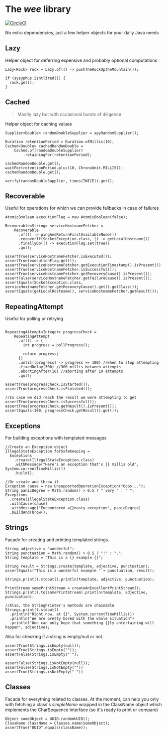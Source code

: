 # The _wee_ library
[![CircleCI](https://circleci.com/gh/cristi-d/wee-lib.svg?style=svg)](https://circleci.com/gh/cristi-d/wee-lib)

No extra dependencies, just a few helper objects for your daily Java needs

## Lazy
Helper object for deferring expensive and probably optional computations

```
Lazy<Rock> rock = Lazy.of(() -> pushTheRockUpTheMountain());

if (sysyphus.isntTired()) {
  rock.get();
}
```

## Cached
> Mostly lazy but with occasional bursts of diligence

Helper object for caching values

```
Supplier<Double> randomDoubleSupplier = spyRandomSupplier();

Duration retentionPeriod = Duration.ofMillis(10);
Cached<Double> cachedRandomDouble =
    Cached.of(randomDoubleSupplier)
        .retainingFor(retentionPeriod);

cachedRandomDouble.get();
waitFor(retentionPeriod.plus(10, ChronoUnit.MILLIS));
cachedRandomDouble.get();

verify(randomDoubleSupplier, times(TWICE)).get();
```

## Recoverable
Useful for operations for which we can provide fallbacks in case of failures

```
AtomicBoolean executionFlag = new AtomicBoolean(false);

Recoverable<String> serviceHostnameFetcher =  
    Recoverable
      .of(() -> pingAndReturnFirstAvailableNode())
      .recoverIf(SocketException.class, () -> getLocalHostname())
      .finallyDo(() -> executionFlag.set(true))
      .go();

assertTrue(serviceHostnameFetcher.isExecuted());
assertTrue(executionFlag.get());
assertTrue(serviceHostnameFetcher.getExecutionTimestamp().isPresent());
assertTrue(serviceHostnameFetcher.isSuccessful());
assertTrue(serviceHostnameFetcher.getRecoveryCause().isPresent());
assertFalse(serviceHostnameFetcher.getFailureCause().isPresent());
assertEquals(SocketException.class, serviceHostnameFetcher.getRecoveryCause().get().getClass());
assertEquals(getLocalHostname(), serviceHostnameFetcher.getResult());

```

## RepeatingAttempt
Useful for polling or retrying
```

RepeatingAttempt<Integer> progressCheck =
    RepeatingAttempt
      .of(() -> {
        int progress = pollProgress();
    
        return progress; 
      })
      .until((progress) -> progress == 100) //when to stop attempting
      .fixedDelay(300) //300 millis between attempts
      .abortingAfter(10) //aborting after 10 attempts
      .go();

assertTrue(progressCheck.isStarted());
assertTrue(progressCheck.isFinished());

//In case we did reach the result we were attempting to get
assertTrue(progressCheck.isSuccessful()); 
assertTrue(progressCheck.getResult().isPresent());
assertEquals(100, progressCheck.getResult().get());
```

## Exceptions
For building exceptions with templated messages
```
//Create an Exception object
IllegalStateException forSafeKeeping = 
  Exceptions
    .create(IllegalStateException.class)
    .withMessage("Here's an exception that's {} millis old", System.currentTimeMillis())
    .build();

//Or create and throw it
Exception cause = new UnsupportedOperationException("Oops...");
String panicDegree = Math.random() > 0.5 ? " very " : " ";
Exceptions
  .create(IllegalStateException.class)
  .withCause(cause)
  .withMessage("Encountered a{}nasty exception", panicDegree)
  .buildAndThrow();
```

## Strings
Facade for creating and printing templated strings.
```
String adjective = "wonderful";
String punctuation = Math.random() > 0.5 ? "!" : ".";
String template = "This is a {} example {}";

String result = Strings.create(template, adjective, punctuation);
assertEquals("This is a wonderful example " + punctuation, result);

Strings.print().stdout().println(template, adjective, punctuation);

PrintStream somePrintStream = createAnExcellentPrintStream();
Strings.print().to(somePrintStream).println(template, adjective, punctuation);

//Also, the StringPrinter's methods are chainable
Strings.print().stdout()
  .println("Right now, at {}", System.currentTimeMillis())
  .println("We are pretty bored with the whole situation")
  .println("One can only hope that something {}ly entertaining will happen", adjective);
```

Also for checking if a string is empty/null or not.
```
assertTrue(Strings.isEmpty(null));
assertTrue(Strings.isEmpty(""));
assertFalse(Strings.isEmpty(" ");

assertFalse(Strings.isNotEmpty(null));
assertFalse(Strings.isNotEmpty(""))
assertTrue(Strings.isNotEmpty(" "))
```

## Classes

Facade for everything related to classes. 
At the moment, can help you only with fetching a class's _simpleName_ wrapped in the ClassName object which implements the CharSequence interface (so it's ready to print or compare)

```
Object someObject = UUID.randomUUID();
ClassName className = Classes.name(someObject);
assertTrue("UUID".equals(className));
```
